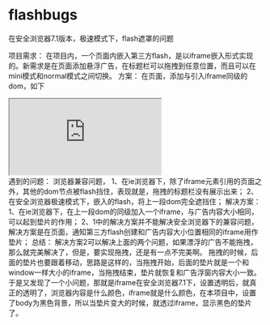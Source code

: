 # flashbugs
在安全浏览器7.1版本，极速模式下，flash遮罩的问题

项目需求：
在项目内，一个页面内嵌入第三方flash，是以iframe嵌入形式实现的。新需求是在页面添加悬浮广告，在标题栏可以拖拽到任意位置，而且可以在mini模式和normal模式之间切换。
方案：
在页面，添加与引入iframe同级的dom，如下
<div class="video-content">
    <div class="xiu-play">
        <div  class="xiu-control">
             <a class="xiu-control-mini"></a>
       </div>
       <iframe src="http://xiu.youxi.com/activity/activity_xiu_video"></iframe>
       <a class="xiu-control-back"></a>
    <div>
</div>
遇到的问题：
浏览器兼容问题，
1、在ie浏览器下，除了iframe元素引用的页面之外，其他的dom节点被flash挡住，表现就是，拖拽的标题栏没有展示出来；
2、在安全浏览器极速模式下，嵌入的flash，将上一段dom完全遮挡住；
解决方案：
1、在ie浏览器下，在上一段dom的同级加入一个iframe，与广告内容大小相同，可以起到垫片的作用；
2、1中的解决方案并不能解决安全浏览器下的兼容问题，解决方案是在页面，通知第三方flash创建和广告内容大小位置相同的iframe用作垫片；
总结： 
解决方案2可以解决上面的两个问题，如果漂浮的广告不能拖拽，那么就完美解决了，但是，要实现拖拽，还是有一点不完美啊。
拖拽的时候，后面的垫片也要跟着移动，思路是这样的，当拖拽开始，后面的垫片就是一个和window一样大小的iframe，当拖拽结束，垫片就恢复和广告浮窗内容大小一致。
于是又发现了一个小问题，那就是iframe在安全浏览器7.1下，设置透明后，就真正的透明了，浏览器内容是什么颜色，iframe就是什么颜色，在本项目中，设置了body为黑色背景，所以当垫片变大的时候，就透过iframe，显示黑色的垫片了。
